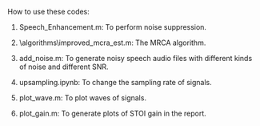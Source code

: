 How to use these codes:

1. Speech_Enhancement.m: To perform noise suppression.

2. \algorithms\improved_mcra_est.m: The MRCA algorithm.

3. add_noise.m: To generate noisy speech audio files with different kinds of noise and different SNR.

4. upsampling.ipynb: To change the sampling rate of signals.

5. plot_wave.m: To plot waves of signals.

6. plot_gain.m: To generate plots of STOI gain in the report.


